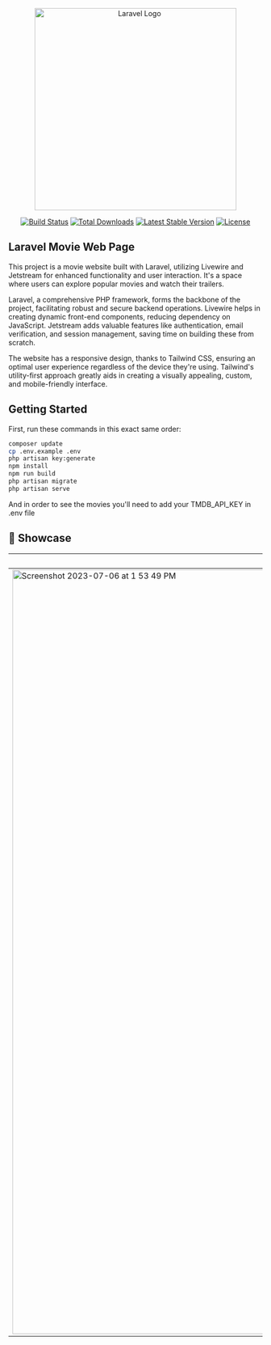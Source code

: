 <p align="center"><a href="https://laravel.com" target="_blank"><img src="https://raw.githubusercontent.com/laravel/art/master/logo-lockup/5%20SVG/2%20CMYK/1%20Full%20Color/laravel-logolockup-cmyk-red.svg" width="400" alt="Laravel Logo"></a></p>

<p align="center">
<a href="https://github.com/laravel/framework/actions"><img src="https://github.com/laravel/framework/workflows/tests/badge.svg" alt="Build Status"></a>
<a href="https://packagist.org/packages/laravel/framework"><img src="https://img.shields.io/packagist/dt/laravel/framework" alt="Total Downloads"></a>
<a href="https://packagist.org/packages/laravel/framework"><img src="https://img.shields.io/packagist/v/laravel/framework" alt="Latest Stable Version"></a>
<a href="https://packagist.org/packages/laravel/framework"><img src="https://img.shields.io/packagist/l/laravel/framework" alt="License"></a>
</p>

## Laravel Movie Web Page

This project is a movie website built with Laravel, utilizing Livewire and Jetstream for enhanced functionality and user interaction. It's a space where users can explore popular movies and watch their trailers.

Laravel, a comprehensive PHP framework, forms the backbone of the project, facilitating robust and secure backend operations. Livewire helps in creating dynamic front-end components, reducing dependency on JavaScript. Jetstream adds valuable features like authentication, email verification, and session management, saving time on building these from scratch.

The website has a responsive design, thanks to Tailwind CSS, ensuring an optimal user experience regardless of the device they're using. Tailwind's utility-first approach greatly aids in creating a visually appealing, custom, and mobile-friendly interface.

## Getting Started

First, run these commands in this exact same order:

```bash
composer update
cp .env.example .env
php artisan key:generate
npm install      
npm run build
php artisan migrate
php artisan serve
```

And in order to see the movies you'll need to add your TMDB_API_KEY in .env file

## 🍿 Showcase
| Deskop  | Mobile |
|---           |---            |
|<img width="1512" alt="Screenshot 2023-07-06 at 1 53 49 PM" src="https://github.com/Jose-Manuel18/laravel-movie-webpage/assets/103284630/7228936a-722d-4dff-82f3-56e4e4d483cc">|<img width="346" alt="Screenshot 2023-07-06 at 1 54 31 PM" src="https://github.com/Jose-Manuel18/laravel-movie-webpage/assets/103284630/76ce4e47-11f7-4bcb-abd1-660a64c6f657">
